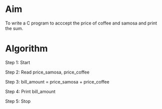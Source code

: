 # Aim 
To write a C program to acccept the price of coffee and samosa and print the sum.

# Algorithm

Step 1: Start

Step 2: Read price_samosa, price_coffee

Step 3: bill_amount = price_samosa + price_coffee

Step 4: Print bill_amount

Step 5: Stop
